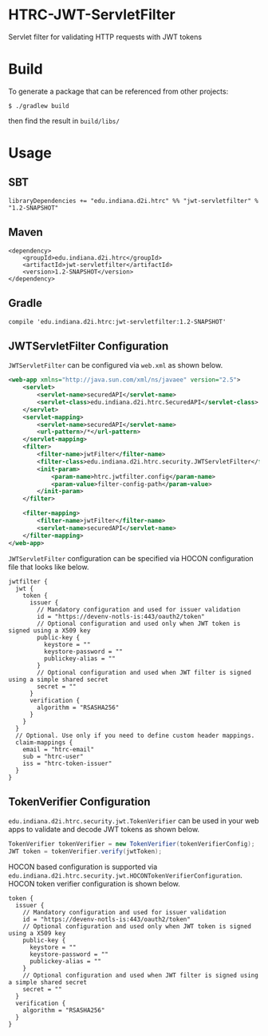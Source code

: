 # HTRC-JWT-ServletFilter
Servlet filter for validating HTTP requests with JWT tokens

# Build

To generate a package that can be referenced from other projects:

```
$ ./gradlew build
```

then find the result in ```build/libs/```

# Usage

## SBT
`libraryDependencies += "edu.indiana.d2i.htrc" %% "jwt-servletfilter" % "1.2-SNAPSHOT"`

## Maven
```
<dependency>
    <groupId>edu.indiana.d2i.htrc</groupId>
    <artifactId>jwt-servletfilter</artifactId>
    <version>1.2-SNAPSHOT</version>
</dependency>
```

## Gradle

`compile 'edu.indiana.d2i.htrc:jwt-servletfilter:1.2-SNAPSHOT'`

## JWTServletFilter Configuration

```JWTServletFilter``` can be configured via ```web.xml``` as shown below.

```xml
<web-app xmlns="http://java.sun.com/xml/ns/javaee" version="2.5">
    <servlet>
        <servlet-name>securedAPI</servlet-name>
        <servlet-class>edu.indiana.d2i.htrc.SecuredAPI</servlet-class>
    </servlet>
    <servlet-mapping>
        <servlet-name>securedAPI</servlet-name>
        <url-pattern>/*</url-pattern>
    </servlet-mapping>
    <filter>
        <filter-name>jwtFilter</filter-name>
        <filter-class>edu.indiana.d2i.htrc.security.JWTServletFilter</filter-class>
        <init-param>
            <param-name>htrc.jwtfilter.config</param-name>
            <param-value>filter-config-path</param-value>
        </init-param>
    </filter>

    <filter-mapping>
        <filter-name>jwtFilter</filter-name>
        <servlet-name>securedAPI</servlet-name>
    </filter-mapping>
</web-app>
```

```JWTServletFilter``` configuration can be specified via HOCON configuration file that looks like below.

```hocon
jwtfilter {
  jwt {
    token {
      issuer {
        // Mandatory configuration and used for issuer validation
        id = "https://devenv-notls-is:443/oauth2/token"
        // Optional configuration and used only when JWT token is signed using a X509 key
        public-key { 
          keystore = ""
          keystore-password = ""
          publickey-alias = ""
        }
        // Optional configuration and used when JWT filter is signed using a simple shared secret
        secret = ""
      }
      verification {
        algorithm = "RSASHA256"
      }
    }
  }
  // Optional. Use only if you need to define custom header mappings.
  claim-mappings {
    email = "htrc-email"
    sub = "htrc-user"
    iss = "htrc-token-issuer"
  }
}
```

## TokenVerifier Configuration

```edu.indiana.d2i.htrc.security.jwt.TokenVerifier``` can be used in your web apps to validate and decode JWT tokens as shown below.

```java
TokenVerifier tokenVerifier = new TokenVerifier(tokenVerifierConfig);
JWT token = tokenVerifier.verify(jwtToken);
```

HOCON based configuration is supported via ```edu.indiana.d2i.htrc.security.jwt.HOCONTokenVerifierConfiguration```. HOCON token verifier configuration is shown below.

```hocon
token {
  issuer {
    // Mandatory configuration and used for issuer validation
    id = "https://devenv-notls-is:443/oauth2/token"
    // Optional configuration and used only when JWT token is signed using a X509 key
    public-key { 
      keystore = ""
      keystore-password = ""
      publickey-alias = ""
    }
    // Optional configuration and used when JWT filter is signed using a simple shared secret
    secret = ""
  }
  verification {
    algorithm = "RSASHA256"
  }
}
```
